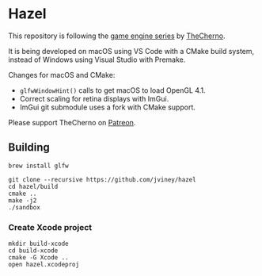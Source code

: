 # Hazel

This repository is following the
[game engine series](https://www.youtube.com/playlist?list=PLlrATfBNZ98dC-V-N3m0Go4deliWHPFwT)
by [TheCherno](https://www.youtube.com/user/TheChernoProject).

It is being developed on macOS using VS Code with a CMake build system, instead of Windows using Visual Studio with Premake.

Changes for macOS and CMake:

- `glfwWindowHint()` calls to get macOS to load OpenGL 4.1.
- Correct scaling for retina displays with ImGui.
- ImGui git submodule uses a fork with CMake support.

Please support TheCherno on [Patreon](https://patreon.com/thecherno).

## Building

```
brew install glfw

git clone --recursive https://github.com/jviney/hazel
cd hazel/build
cmake ..
make -j2
./sandbox
```

### Create Xcode project

```
mkdir build-xcode
cd build-xcode
cmake -G Xcode ..
open hazel.xcodeproj
```
